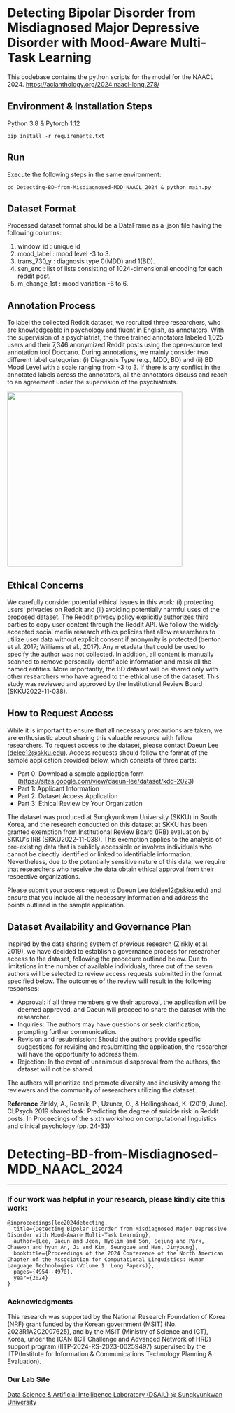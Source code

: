 # Detecting Bipolar Disorder from Misdiagnosed Major Depressive Disorder with Mood-Aware Multi-Task Learning
This codebase contains the python scripts for the model for the NAACL 2024. https://aclanthology.org/2024.naacl-long.278/

## Environment & Installation Steps
Python 3.8 & Pytorch 1.12
```
pip install -r requirements.txt
```

## Run
Execute the following steps in the same environment:
```
cd Detecting-BD-from-Misdiagnosed-MDD_NAACL_2024 & python main.py
```

## Dataset Format
Processed dataset format should be a DataFrame as a .json file having the following columns:
1. window_id : unique id
2. mood_label : mood level -3 to 3.  
3. trans_730_y : diagnosis type 0(MDD) and 1(BD). 
4. sen_enc : list of lists consisting of 1024-dimensional encoding for each reddit post.
5. m_change_1st : mood variation -6 to 6.

## Annotation Process
To label the collected Reddit dataset, we recruited three researchers, who are knowledgeable in psychology and fluent in English, as annotators. With the supervision of a psychiatrist, the three trained annotators labeled 1,025 users and their 7,346 anonymized Reddit posts using the open-source text annotation tool Doccano. During annotations, we mainly consider two different label categories: (i) Diagnosis Type (e.g., MDD, BD) and (ii) BD Mood Level with a scale ranging from -3 to 3. If there is any conflict in the annotated labels across the annotators, all the annotators discuss and reach to an agreement under the supervision of the psychiatrists. 

<img src = "[img/dataset.png](https://github.com/DSAIL-SKKU/Detecting-BD-from-Misdiagnosed-MDD_NAACL_2024/assets/64242572/ce53b4c0-97d7-4b96-9886-36afa92c0e9c)" width="400">

## Ethical Concerns
We carefully consider potential ethical issues in this work: (i) protecting users' privacies on Reddit and (ii) avoiding potentially harmful uses of the proposed dataset. The Reddit privacy policy explicitly authorizes third parties to copy user content through the Reddit API. We follow the widely-accepted social media research ethics policies that allow researchers to utilize user data without explicit consent if anonymity is protected (benton et al. 2017; Williams et al., 2017). Any metadata that could be used to specify the author was not collected. In addition, all content is manually scanned to remove personally identifiable information and mask all the named entities. More importantly, the BD dataset will be shared only with other researchers who have agreed to the ethical use of the dataset. This study was reviewed and approved by the Institutional Review Board (SKKU2022-11-038).

## How to Request Access
While it is important to ensure that all necessary precautions are taken, we are enthusiastic about sharing this valuable resource with fellow researchers. To request access to the dataset, please contact Daeun Lee (delee12@skku.edu). Access requests should follow the format of the sample application provided below, which consists of three parts:
- Part 0: Download a sample application form (https://sites.google.com/view/daeun-lee/dataset/kdd-2023)
- Part 1: Applicant Information
- Part 2: Dataset Access Application
- Part 3: Ethical Review by Your Organization

The dataset was produced at Sungkyunkwan University (SKKU) in South Korea, and the research conducted on this dataset at SKKU has been granted exemption from Institutional Review Board (IRB) evaluation by SKKU's IRB (SKKU2022-11-038). This exemption applies to the analysis of pre-existing data that is publicly accessible or involves individuals who cannot be directly identified or linked to identifiable information. Nevertheless, due to the potentially sensitive nature of this data, we require that researchers who receive the data obtain ethical approval from their respective organizations.

Please submit your access request to Daeun Lee (delee12@skku.edu) and ensure that you include all the necessary information and address the points outlined in the sample application.


## Dataset Availability and Governance Plan
Inspired by the data sharing system of previous research (Zirikly et al. 2019), we have decided to establish a governance process for researcher access to the dataset, following the procedure outlined below.
Due to limitations in the number of available individuals, three out of the seven authors will be selected to review access requests submitted in the format specified below. The outcomes of the review will result in the following responses:

- Approval: If all three members give their approval, the application will be deemed approved, and Daeun will proceed to share the dataset with the researcher.
- Inquiries: The authors may have questions or seek clarification, prompting further communication.
- Revision and resubmission: Should the authors provide specific suggestions for revising and resubmitting the application, the researcher will have the opportunity to address them.
- Rejection: In the event of unanimous disapproval from the authors, the dataset will not be shared.

The authors will prioritize and promote diversity and inclusivity among the reviewers and the community of researchers utilizing the dataset.

__Reference__
Zirikly, A., Resnik, P., Uzuner, O., & Hollingshead, K. (2019, June). CLPsych 2019 shared task: Predicting the degree of suicide risk in Reddit posts. In Proceedings of the sixth workshop on computational linguistics and clinical psychology (pp. 24-33)

# Detecting-BD-from-Misdiagnosed-MDD_NAACL_2024

---
### If our work was helpful in your research, please kindly cite this work:

```
@inproceedings{lee2024detecting,
  title={Detecting Bipolar Disorder from Misdiagnosed Major Depressive Disorder with Mood-Aware Multi-Task Learning},
  author={Lee, Daeun and Jeon, Hyolim and Son, Sejung and Park, Chaewon and hyun An, Ji and Kim, Seungbae and Han, Jinyoung},
  booktitle={Proceedings of the 2024 Conference of the North American Chapter of the Association for Computational Linguistics: Human Language Technologies (Volume 1: Long Papers)},
  pages={4954--4970},
  year={2024}
}
```

### Acknowledgments
This research was supported by the National Research Foundation of Korea (NRF) grant funded by the Korean government (MSIT) (No. 2023R1A2C2007625), and by the MSIT (Ministry of Science and ICT), Korea, under the ICAN (ICT
Challenge and Advanced Network of HRD) support program (IITP-2024-RS-2023-00259497) supervised by the IITP(Institute for Information & Communications Technology Planning & Evaluation).

### Our Lab Site
[Data Science & Artificial Intelligence Laboratory (DSAIL) @ Sungkyunkwan University](https://sites.google.com/view/datasciencelab/home)
